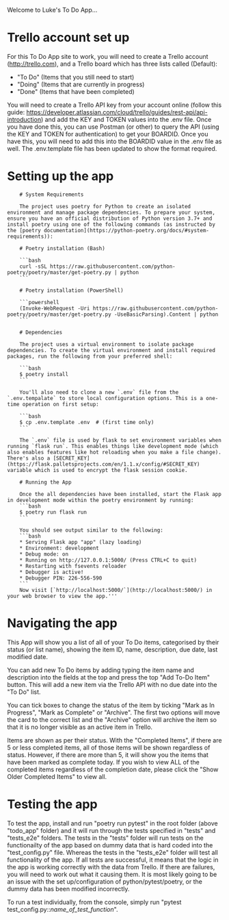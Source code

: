 Welcome to Luke's To Do App...

# Trello account set up

For this To Do App site to work, you will need to create a Trello account (http://trello.com), and a Trello board which has three lists called (Default): 
- "To Do" (Items that you still need to start)
- "Doing" (Items that are currently in progress)
- "Done" (Items that have been completed)

You will need to create a Trello API key from your account online (follow this guide: https://developer.atlassian.com/cloud/trello/guides/rest-api/api-introduction) and add the KEY and TOKEN values into the .env file. Once you have done this, you can use Postman (or other) to query the API (using the KEY and TOKEN for authentication) to get your BOARDID. Once you have this, you will need to add this into the BOARDID value
in the .env file as well. The .env.template file has been updated to show the format required.

# Setting up the app

        # System Requirements

        The project uses poetry for Python to create an isolated environment and manage package dependencies. To prepare your system, ensure you have an official distribution of Python version 3.7+ and install poetry using one of the following commands (as instructed by the [poetry documentation](https://python-poetry.org/docs/#system-requirements)):

        # Poetry installation (Bash)

        ```bash
        curl -sSL https://raw.githubusercontent.com/python-poetry/poetry/master/get-poetry.py | python
        ```

        # Poetry installation (PowerShell)

        ```powershell
        (Invoke-WebRequest -Uri https://raw.githubusercontent.com/python-poetry/poetry/master/get-poetry.py -UseBasicParsing).Content | python
        ```

        # Dependencies

        The project uses a virtual environment to isolate package dependencies. To create the virtual environment and install required packages, run the following from your preferred shell:

        ```bash
        $ poetry install
        ```

        You'll also need to clone a new `.env` file from the `.env.tempalate` to store local configuration options. This is a one-time operation on first setup:

        ```bash
        $ cp .env.template .env  # (first time only)
        ```

        The `.env` file is used by flask to set environment variables when running `flask run`. This enables things like development mode (which also enables features like hot reloading when you make a file change). There's also a [SECRET_KEY](https://flask.palletsprojects.com/en/1.1.x/config/#SECRET_KEY) variable which is used to encrypt the flask session cookie.

        # Running the App

        Once the all dependencies have been installed, start the Flask app in development mode within the poetry environment by running:
        ```bash
        $ poetry run flask run
        ```

        You should see output similar to the following:
        ```bash
        * Serving Flask app "app" (lazy loading)
        * Environment: development
        * Debug mode: on
        * Running on http://127.0.0.1:5000/ (Press CTRL+C to quit)
        * Restarting with fsevents reloader
        * Debugger is active!
        * Debugger PIN: 226-556-590
        ```
        Now visit [`http://localhost:5000/`](http://localhost:5000/) in your web browser to view the app.'''

# Navigating the app

This App will show you a list of all of your To Do items, categorised by their status (or list name), showing the item ID, name, description, due date, last modified date.

You can add new To Do items by adding typing the item name and description into the fields at the top and press the top "Add To-Do Item" button. This will add a new item
via the Trello API with no due date into the "To Do" list.

You can tick boxes to change the status of the item by ticking "Mark as In Progress", "Mark as Complete" or "Archive". The first two options will move the card to the 
correct list and the "Archive" option will archive the item so that it is no longer visible as an active item in Trello.

Items are shown as per their status. With the "Completed Items", if there are 5 or less completed items, all of those items will be shown regardless of status.
However, if there are more than 5, it will show you the items that have been marked as complete today. If you wish to view ALL of the completed items regardless
of the completion date, please click the "Show Older Completed Items" to view all.

# Testing the app

To test the app, install and run "poetry run pytest" in the root folder (above "todo_app" folder) and it will run through the tests specified in "tests" and "tests_e2e" folders. The tests in the "tests" folder will run tests on the functionailty of the app based on dummy data that is hard coded into the "test_config.py" file. Whereas the tests in the "tests_e2e" folder will test all functionality of the app. If all tests are successful, it means that the logic in the app is working correctly with the data from Trello. If there are failures, you will need to work out what it causing them. It is most likely going to be an issue with the set up/configuration of python/pytest/poetry, or the dummy data has been modified incorrectly.

To run a test individually, from the console, simply run "pytest test_config.py::*name_of_test_function*".

